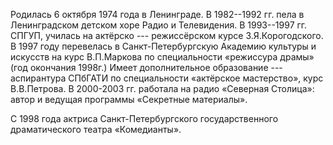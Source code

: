 Родилась 6 октября 1974 года в Ленинграде. В 1982--1992 гг. пела в Ленинградском детском хоре Радио и Телевидения. В 1993--1997 гг. СПГУП, училась на актёрско --- режиссёрском курсе З.Я.Корогодского. В 1997 году перевелась в Санкт-Петербургскую Академию культуры и искусств на курс В.П.Маркова по специальности «режиссура драмы» (год окончания 1998г.) Имеет дополнительное образование --- аспирантура СПбГАТИ по специальности «актёрское мастерство», курс В.В.Петрова. В 2000-2003 гг. работала на радио «Северная Столица»: автор и ведущая программы «Секретные материалы».


С 1998 года актриса Санкт-Петербургского государственного драматического театра «Комедианты».